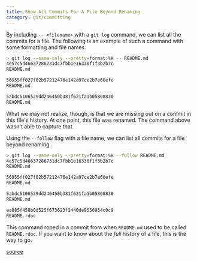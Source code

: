 ```yaml
---
title: Show All Commits For A File Beyond Renaming 
category: git/committing
---
```


By including `-- <filename>` with a `git log` command, we can list all the
commits for a file. The following is an example of such a command with some
formatting and file names.

```bash
> git log --name-only --pretty=format:%H -- README.md
4e57c5d46637286731dc7fbb1e16330f1f3b2b7c
README.md

56955ff027f02b57212476e142a97ce2b7e60efe
README.md

5abdc5106529dd246450b381f621fa1b05808830
README.md
```

What we may not realize, though, is that we are missing out on a commit in
this file's history. At one point, this file was renamed. The command above
wasn't able to capture that.

Using the `--follow` flag with a file name, we can list all commits for a
file beyond renaming.

```bash
> git log --name-only --pretty=format:%H --follow README.md
4e57c5d46637286731dc7fbb1e16330f1f3b2b7c
README.md

56955ff027f02b57212476e142a97ce2b7e60efe
README.md

5abdc5106529dd246450b381f621fa1b05808830
README.md

ea885f458b0d525f673623f2440de9556954c0c9
README.rdoc
```

This command roped in a commit from when `README.md` used to be called
`README.rdoc`. If you want to know about the *full* history of a file, this
is the way to go.

[source](http://stackoverflow.com/questions/3701404/list-all-commits-for-a-specific-file)
